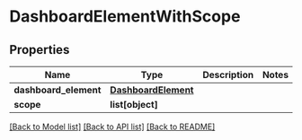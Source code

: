 # DashboardElementWithScope

## Properties
Name | Type | Description | Notes
------------ | ------------- | ------------- | -------------
**dashboard_element** | [**DashboardElement**](DashboardElement.md) |  | 
**scope** | **list[object]** |  | 

[[Back to Model list]](../README.md#documentation-for-models) [[Back to API list]](../README.md#documentation-for-api-endpoints) [[Back to README]](../README.md)


